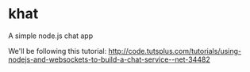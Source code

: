 khat
====

A simple node.js chat app

We'll be following this tutorial: http://code.tutsplus.com/tutorials/using-nodejs-and-websockets-to-build-a-chat-service--net-34482
